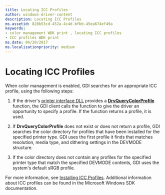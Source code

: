 ```yaml
---
title: Locating ICC Profiles
author: windows-driver-content
description: Locating ICC Profiles
ms.assetid: 828b53cd-452a-4c4d-bfbb-45ea674ef49a
keywords:
- color management WDK print , locating ICC profiles
- ICC profiles WDK print
ms.date: 04/20/2017
ms.localizationpriority: medium
---
```


# Locating ICC Profiles





When color management is enabled, GDI searches for an appropriate ICC profile, using the following steps:

1.  If the driver's [printer interface DLL](printer-interface-dll.md) provides a [**DrvQueryColorProfile**](https://msdn.microsoft.com/library/windows/hardware/ff548573) function, the GDI client calls the function to give the driver an opportunity to specify a profile. If the function returns a profile, it is used.

2.  If **DrvQueryColorProfile** does not exist or does not return a profile, GDI searches the color directory for profiles that have been installed for the specified printer type. GDI uses the first profile it finds that matches resolution, media type, and dithering settings in the DEVMODE structure.

3.  If the color directory does not contain any profiles for the specified printer type that match the specified DEVMODE contents, GDI uses the system's default sRGB profile.

For more information, see [Installing ICC Profiles](installing-icc-profiles.md). Additional information about ICC profiles can be found in the Microsoft Windows SDK documentation.

 

 




